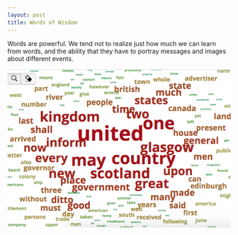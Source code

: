 ```yaml
---
layout: post
title: Words of Wisdom
---
```

Words are powerful. We tend not to realize just how much we can learn from words, and the ability that they have to portray messages and images about different events. 

![](https://github.com/katief25/katief25.github.io/blob/master/images/k4img.png)  
